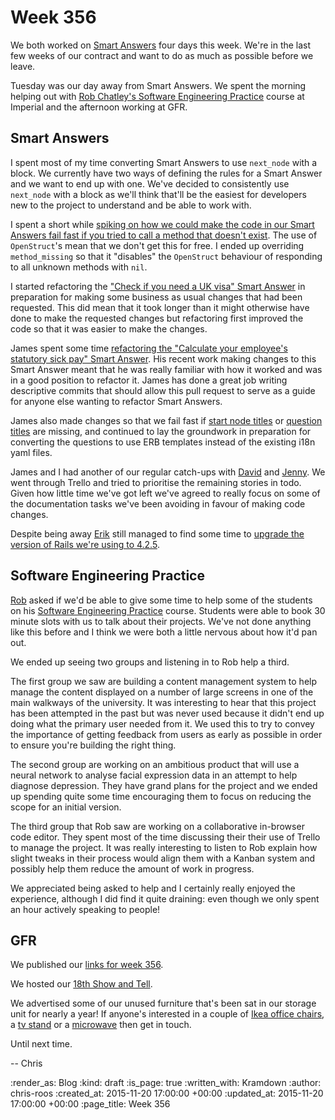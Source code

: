 Week 356
========

We both worked on [Smart Answers][smart-answers] four days this week. We're in the last few weeks of our contract and want to do as much as possible before we leave.

Tuesday was our day away from Smart Answers. We spent the morning helping out with [Rob Chatley's Software Engineering Practice][rbc-302] course at Imperial and the afternoon working at GFR.

## Smart Answers

I spent most of my time converting Smart Answers to use `next_node` with a block. We currently have two ways of defining the rules for a Smart Answer and we want to end up with one. We've decided to consistently use `next_node` with a block as we'll think that'll be the easiest for developers new to the project to understand and be able to work with.

I spent a short while [spiking on how we could make the code in our Smart Answers fail fast if you tried to call a method that doesn't exist][pr-2071]. The use of `OpenStruct`'s mean that we don't get this for free. I ended up overriding `method_missing` so that it "disables" the `OpenStruct` behaviour of responding to all unknown methods with `nil`.

I started refactoring the ["Check if you need a UK visa" Smart Answer][check-uk-visa] in preparation for making some business as usual changes that had been requested. This did mean that it took longer than it might otherwise have done to make the requested changes but refactoring first improved the code so that it was easier to make the changes.

James spent some time [refactoring the "Calculate your employee's statutory sick pay" Smart Answer][pr-2068]. His recent work making changes to this Smart Answer meant that he was really familiar with how it worked and was in a good position to refactor it. James has done a great job writing descriptive commits that should allow this pull request to serve as a guide for anyone else wanting to refactor Smart Answers.

James also made changes so that we fail fast if [start node titles][pr-2085] or [question titles][pr-2075] are missing, and continued to lay the groundwork in preparation for converting the questions to use ERB templates instead of the existing i18n yaml files.

James and I had another of our regular catch-ups with [David][david-singleton] and [Jenny][jenny-duckett]. We went through Trello and tried to prioritise the remaining stories in todo. Given how little time we've got left we've agreed to really focus on some of the documentation tasks we've been avoiding in favour of making code changes.

Despite being away [Erik][erik-eide] still managed to find some time to [upgrade the version of Rails we're using to 4.2.5][pr-2084].

## Software Engineering Practice

[Rob][rob-chatley] asked if we'd be able to give some time to help some of the students on his [Software Engineering Practice][rbc-302] course. Students were able to book 30 minute slots with us to talk about their projects. We've not done anything like this before and I think we were both a little nervous about how it'd pan out.

We ended up seeing two groups and listening in to Rob help a third.

The first group we saw are building a content management system to help manage the content displayed on a number of large screens in one of the main walkways of the university. It was interesting to hear that this project has been attempted in the past but was never used because it didn't end up doing what the primary user needed from it. We used this to try to convey the importance of getting feedback from users as early as possible in order to ensure you're building the right thing.

The second group are working on an ambitious product that will use a neural network to analyse facial expression data in an attempt to help diagnose depression. They have grand plans for the project and we ended up spending quite some time encouraging them to focus on reducing the scope for an initial version.

The third group that Rob saw are working on a collaborative in-browser code editor. They spent most of the time discussing their their use of Trello to manage the project. It was really interesting to listen to Rob explain how slight tweaks in their process would align them with a Kanban system and possibly help them reduce the amount of work in progress.

We appreciated being asked to help and I certainly really enjoyed the experience, although I did find it quite draining: even though we only spent an hour actively speaking to people!

## GFR

We published our [links for week 356][week-356-links].

We hosted our [18th Show and Tell][show-and-tell-18].

We advertised some of our unused furniture that's been sat in our storage unit for nearly a year! If anyone's interested in a couple of [Ikea office chairs][gumtree-ikea-chair], a [tv stand][gumtree-tv-stand] or a [microwave][gumtree-microwave] then get in touch.

Until next time.

-- Chris

[check-uk-visa]: https://www.gov.uk/check-uk-visa
[david-singleton]: http://dsingleton.co.uk/
[erik-eide]: https://github.com/erik-eide
[gumtree-ikea-chair]: https://www.gumtree.com/p/for-sale/2-x-ikea-vilgotnominell-swivel-chairs-with-nominell-armrests/1141696958
[gumtree-microwave]: https://www.gumtree.com/p/for-sale/sanyo-em-g255aw-microwave-oven/1141696290
[gumtree-tv-stand]: https://www.gumtree.com/p/for-sale/fs1040-2m-tall-tv-trolley-floor-stand-w-mounting-bracket-for-lcdplasma-tvs-glass-shelves/1141683137
[jenny-duckett]: https://twitter.com/jenny_duckett
[pr-2068]: https://github.com/alphagov/smart-answers/pull/2068
[pr-2071]: https://github.com/alphagov/smart-answers/pull/2071
[pr-2075]: https://github.com/alphagov/smart-answers/pull/2075
[pr-2084]: https://github.com/alphagov/smart-answers/pull/2084
[pr-2085]: https://github.com/alphagov/smart-answers/pull/2085
[rbc-302]: https://www.doc.ic.ac.uk/~rbc/302/
[rob-chatley]: https://www.doc.ic.ac.uk/~rbc/
[show-and-tell-18]: /show-and-tell-18
[smart-answers]: https://github.com/alphagov/smart-answers
[week-356-links]: /week-356-links

:render_as: Blog
:kind: draft
:is_page: true
:written_with: Kramdown
:author: chris-roos
:created_at: 2015-11-20 17:00:00 +00:00
:updated_at: 2015-11-20 17:00:00 +00:00
:page_title: Week 356
